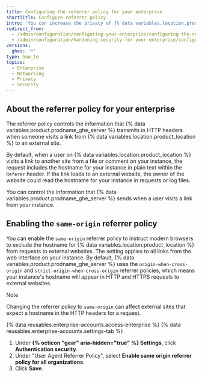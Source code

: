 ```yaml
---
title: Configuring the referrer policy for your enterprise
shortTitle: Configure referrer policy
intro: 'You can increase the privacy of {% data variables.location.product_location %} by configuring the policy for cross-origin requests.'
redirect_from:
  - /admin/configuration/configuring-your-enterprise/configuring-the-referrer-policy-for-your-enterprise
  - /admin/configuration/hardening-security-for-your-enterprise/configuring-the-referrer-policy-for-your-enterprise
versions:
  ghes: '*'
type: how_to
topics:
  - Enterprise
  - Networking
  - Privacy
  - Security
---
```


## About the referrer policy for your enterprise

The referrer policy controls the information that {% data variables.product.prodname_ghe_server %} transmits in HTTP headers when someone visits a link from {% data variables.location.product_location %} to an external site.

By default, when a user on {% data variables.location.product_location %} visits a link to another site from a file or comment on your instance, the request includes the hostname for your instance in plain text within the `Referer` header. If the link leads to an external website, the owner of the website could read the hostname for your instance in requests or log files.

You can control the information that {% data variables.product.prodname_ghe_server %} sends when a user visits a link from your instance.

## Enabling the `same-origin` referrer policy

You can enable the `same-origin` referrer policy to instruct modern browsers to exclude the hostname for {% data variables.location.product_location %} from requests to external websites. The setting applies to all links from the web interface on your instance. By default, {% data variables.product.prodname_ghe_server %} uses the `origin-when-cross-origin` and `strict-origin-when-cross-origin` referrer policies, which means your instance's hostname will appear in HTTP and HTTPS requests to external websites.

> [!NOTE]
> Changing the referrer policy to `same-origin` can affect external sites that expect a hostname in the HTTP headers for a request.

{% data reusables.enterprise-accounts.access-enterprise %}
{% data reusables.enterprise-accounts.settings-tab %}
1. Under **{% octicon "gear" aria-hidden="true" %} Settings**, click **Authentication security**.
1. Under "User Agent Referrer Policy", select **Enable same origin referrer policy for all organizations**.
1. Click **Save**.
